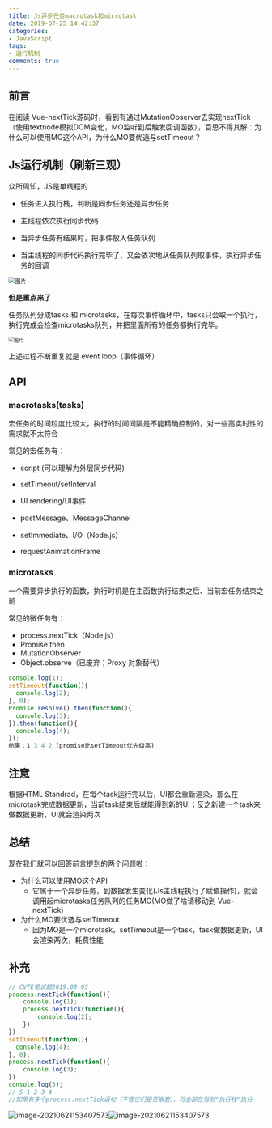```yaml
---
title: Js异步任务macrotask和microtask
date: 2019-07-25 14:42:37
categories:
- JavaScript
tags:
- 运行机制
comments: true
---
```


## 前言
在阅读 Vue-nextTick源码时，看到有通过MutationObserver去实现nextTick（使用textnode模拟DOM变化，MO监听到后触发回调函数），百思不得其解：为什么可以使用MO这个API，为什么MO要优选与setTimeout？

<!-- more -->

## Js运行机制（刷新三观）

众所周知，JS是单线程的

- 任务进入执行栈，判断是同步任务还是异步任务

- 主线程依次执行同步代码

- 当异步任务有结果时，把事件放入任务队列

- 当主线程的同步代码执行完毕了，又会依次地从任务队列取事件，执行异步任务的回调

<img src="https://mmbiz.qpic.cn/mmbiz_png/gH31uF9VIibSNwS2EBDtHnxMysjAib2yvIiasUT3CvmQkgiaF81VfzQicNuatqbUIcT01iccddryMSgGmTNr8OLUFmvg/640?wx_fmt=png&tp=webp&wxfrom=5&wx_lazy=1&wx_co=1" alt="图片" style="zoom:80%;" />

 **但是重点来了**

任务队列分成tasks 和 microtasks，在每次事件循环中，tasks只会取一个执行，执行完成会检查microtasks队列，并把里面所有的任务都执行完毕。

<img src="https://mmbiz.qpic.cn/mmbiz_png/gH31uF9VIibSNwS2EBDtHnxMysjAib2yvIh75NUHZic4J4n5mPSe5jcMcWtsO0LuhRDuqdHVWicqejmPAI8NLLjuKw/640?wx_fmt=png&tp=webp&wxfrom=5&wx_lazy=1&wx_co=1" alt="图片" style="zoom:67%;" />

上述过程不断重复就是 event loop（事件循环）



## API

### macrotasks(tasks)

宏任务的时间粒度比较大，执行的时间间隔是不能精确控制的，对一些高实时性的需求就不太符合

常见的宏任务有：

- script (可以理解为外层同步代码)

- setTimeout/setInterval

- UI rendering/UI事件

- postMessage、MessageChannel

- setImmediate、I/O（Node.js）

- requestAnimationFrame

  

### microtasks

一个需要异步执行的函数，执行时机是在主函数执行结束之后、当前宏任务结束之前

常见的微任务有：

- process.nextTick（Node.js）
- Promise.then
- MutationObserver
- Object.observe（已废弃；Proxy 对象替代）

```javascript
console.log(1);
setTimeout(function(){
  console.log(2);
}, 0);
Promise.resolve().then(function(){
  console.log(3);
}).then(function(){
  console.log(4);
});
结果：1 3 4 2 (promise比setTimeout优先级高)
```



## 注意

根据HTML Standrad，在每个task运行完以后，UI都会重新渲染，那么在microtask完成数据更新，当前task结束后就能得到新的UI；反之新建一个task来做数据更新，UI就会渲染两次



## 总结

现在我们就可以回答前言提到的两个问题啦：
- 为什么可以使用MO这个API
	- 它属于一个异步任务，到数据发生变化(Js主线程执行了赋值操作)，就会调用起microtasks任务队列的任务MO(MO做了啥请移动到 Vue-nextTick)
- 为什么MO要优选与setTimeout
	- 因为MO是一个microtask，setTimeout是一个task，task做数据更新，UI会渲染两次，耗费性能



## 补充

```js
// CVTE笔试题2019.09.05
process.nextTick(function(){
    console.log(1);
    process.nextTick(function(){
        console.log(2);
    })
})
setTimeout(function(){
  console.log(4);
}, 0);
process.nextTick(function(){
    console.log(3);
})
console.log(5);
// 5 1 2 3 4
//如果有多个process.nextTick语句（不管它们是否嵌套），将全部在当前"执行栈"执行
```

![image-20210621153407573](https://img.youpin.mi-img.com/luban/ov77d438tag_22026080841624261854957.png)![image-20210621153407573](https://img.youpin.mi-img.com/luban/ea5tb0rt2f_22026080841624261854900.png)

